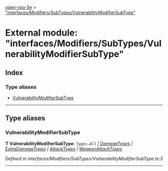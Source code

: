 [open-rpg-5e](../README.md) > ["interfaces/Modifiers/SubTypes/VulnerabilityModifierSubType"](../modules/_interfaces_modifiers_subtypes_vulnerabilitymodifiersubtype_.md)

# External module: "interfaces/Modifiers/SubTypes/VulnerabilityModifierSubType"

## Index

### Type aliases

* [VulnerabilityModifierSubType](_interfaces_modifiers_subtypes_vulnerabilitymodifiersubtype_.md#vulnerabilitymodifiersubtype)

---

## Type aliases

<a id="vulnerabilitymodifiersubtype"></a>

###  VulnerabilityModifierSubType

**Ƭ VulnerabilityModifierSubType**: *`Types.All` | [DamageTypes](../enums/_interfaces_modifiers_types_damagetypes_.damagetypes.md) | [ExtraDamageTypes](../enums/_interfaces_modifiers_types_damagetypes_.extradamagetypes.md) | [AttackTypes](../enums/_interfaces_modifiers_types_attacktypes_.attacktypes.md) | [WeaponAttackTypes](../enums/_interfaces_modifiers_types_weaponattacktypes_.weaponattacktypes.md)*

*Defined in interfaces/Modifiers/SubTypes/VulnerabilityModifierSubType.ts:3*

___

